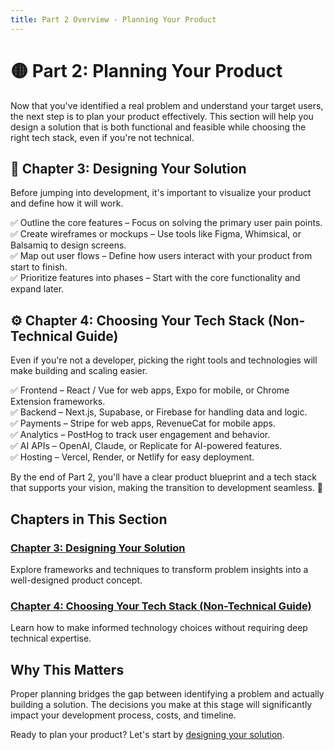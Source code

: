 ```yaml
---
title: Part 2 Overview - Planning Your Product
---
```


# 🟡 Part 2: Planning Your Product

Now that you've identified a real problem and understand your target users, the next step is to plan your product effectively. This section will help you design a solution that is both functional and feasible while choosing the right tech stack, even if you're not technical.

## 🎨 Chapter 3: Designing Your Solution

Before jumping into development, it's important to visualize your product and define how it will work.

✅ Outline the core features – Focus on solving the primary user pain points.  
✅ Create wireframes or mockups – Use tools like Figma, Whimsical, or Balsamiq to design screens.  
✅ Map out user flows – Define how users interact with your product from start to finish.  
✅ Prioritize features into phases – Start with the core functionality and expand later.

## ⚙️ Chapter 4: Choosing Your Tech Stack (Non-Technical Guide)

Even if you're not a developer, picking the right tools and technologies will make building and scaling easier.

✅ Frontend – React / Vue for web apps, Expo for mobile, or Chrome Extension frameworks.  
✅ Backend – Next.js, Supabase, or Firebase for handling data and logic.  
✅ Payments – Stripe for web apps, RevenueCat for mobile apps.  
✅ Analytics – PostHog to track user engagement and behavior.  
✅ AI APIs – OpenAI, Claude, or Replicate for AI-powered features.  
✅ Hosting – Vercel, Render, or Netlify for easy deployment.

By the end of Part 2, you'll have a clear product blueprint and a tech stack that supports your vision, making the transition to development seamless. 🚀

## Chapters in This Section

### [Chapter 3: Designing Your Solution](/part2/designing-solution)
Explore frameworks and techniques to transform problem insights into a well-designed product concept.

### [Chapter 4: Choosing Your Tech Stack (Non-Technical Guide)](/part2/choosing-tech-stack)
Learn how to make informed technology choices without requiring deep technical expertise.

## Why This Matters

Proper planning bridges the gap between identifying a problem and actually building a solution. The decisions you make at this stage will significantly impact your development process, costs, and timeline.

Ready to plan your product? Let's start by [designing your solution](/part2/designing-solution). 